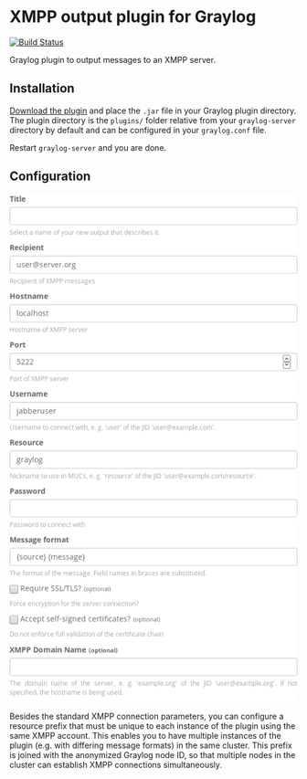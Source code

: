 # XMPP output plugin for Graylog

[![Build Status](https://api.travis-ci.org/PLUTEX/graylog-plugin-output-xmpp.svg?branch=master)](https://travis-ci.org/PLUTEX/graylog-plugin-output-xmpp)

Graylog plugin to output messages to an XMPP server.

Installation
------------
[Download the plugin](https://github.com/PLUTEX/graylog-plugin-output-xmpp/releases)
and place the `.jar` file in your Graylog plugin directory. The plugin directory
is the `plugins/` folder relative from your `graylog-server` directory by default
and can be configured in your `graylog.conf` file.

Restart `graylog-server` and you are done.

Configuration
-------------

![Configuration screen](screenshot-settings.png)

Besides the standard XMPP connection parameters, you can configure a resource
prefix that must be unique to each instance of the plugin using the same XMPP
account. This enables you to have multiple instances of the plugin (e.g. with
differing message formats) in the same cluster. This prefix is joined with the
anonymized Graylog node ID, so that multiple nodes in the cluster can establish
XMPP connections simultaneously.
